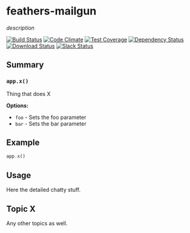 # feathers-mailgun
*description*

[![Build Status](https://travis-ci.org/feathersjs/feathers-mailgun.png?branch=master)](https://travis-ci.org/feathersjs/feathers-mailgun)
[![Code Climate](https://codeclimate.com/github/feathersjs/feathers-mailgun/badges/gpa.svg)](https://codeclimate.com/github/feathersjs/feathers-mailgun)
[![Test Coverage](https://codeclimate.com/github/feathersjs/feathers-mailgun/badges/coverage.svg)](https://codeclimate.com/github/feathersjs/feathers-mailgun/coverage)
[![Dependency Status](https://img.shields.io/david/feathersjs/feathers-mailgun.svg?style=flat-square)](https://david-dm.org/feathersjs/feathers-mailgun)
[![Download Status](https://img.shields.io/npm/dm/feathers-mailgun.svg?style=flat-square)](https://www.npmjs.com/package/feathers-mailgun)
[![Slack Status](http://slack.feathersjs.com/badge.svg)](http://slack.feathersjs.com)


## Summary

### `app.x()`

Thing that does X

__Options:__

- `foo` - Sets the foo parameter
- `bar` - Sets the bar parameter

## Example

```js
app.x()
```

## Usage

Here the detailed chatty stuff.

## Topic X

Any other topics as well.